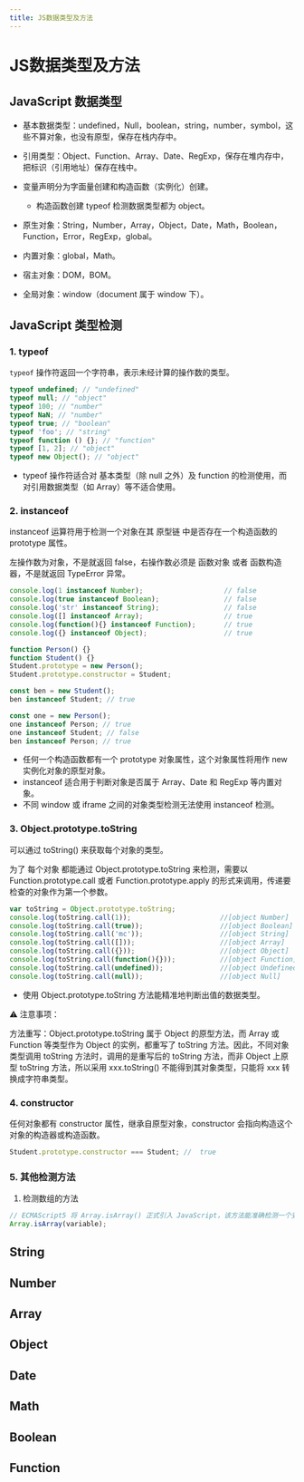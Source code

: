 ```yaml
---
title: JS数据类型及方法
---
```


# JS数据类型及方法

## JavaScript 数据类型
- 基本数据类型：undefined，Null，boolean，string，number，symbol，这些不算对象，也没有原型，保存在栈内存中。
- 引用类型：Object、Function、Array、Date、RegExp，保存在堆内存中，把标识（引用地址）保存在栈中。

- 变量声明分为字面量创建和构造函数（实例化）创建。
  - 构造函数创建 typeof 检测数据类型都为 object。
- 原生对象：String，Number，Array，Object，Date，Math，Boolean，Function，Error，RegExp，global。
- 内置对象：global，Math。
- 宿主对象：DOM，BOM。
- 全局对象：window（document 属于 window 下）。

## JavaScript 类型检测
### 1. typeof

``typeof`` 操作符返回一个字符串，表示未经计算的操作数的类型。
```javascript
typeof undefined; // "undefined"
typeof null; // "object"
typeof 100; // "number"
typeof NaN; // "number"
typeof true; // "boolean"
typeof 'foo'; // "string"
typeof function () {}; // "function"
typeof [1, 2]; // "object"
typeof new Object(); // "object"
```
- typeof 操作符适合对 基本类型（除 null 之外）及 function 的检测使用，而对引用数据类型（如 Array）等不适合使用。

### 2. instanceof

instanceof 运算符用于检测一个对象在其 原型链 中是否存在一个构造函数的 prototype 属性。

左操作数为对象，不是就返回 false，右操作数必须是 函数对象 或者 函数构造器，不是就返回 TypeError 异常。
```javascript
console.log(1 instanceof Number);                    // false
console.log(true instanceof Boolean);                // false 
console.log('str' instanceof String);                // false  
console.log([] instanceof Array);                    // true
console.log(function(){} instanceof Function);       // true
console.log({} instanceof Object);                   // true

function Person() {}
function Student() {}
Student.prototype = new Person();
Student.prototype.constructor = Student;

const ben = new Student();
ben instanceof Student; // true

const one = new Person();
one instanceof Person; // true
one instanceof Student; // false
ben instanceof Person; // true
```
- 任何一个构造函数都有一个 prototype 对象属性，这个对象属性将用作 new 实例化对象的原型对象。
- instanceof 适合用于判断对象是否属于 Array、Date 和 RegExp 等内置对象。
- 不同 window 或 iframe 之间的对象类型检测无法使用 instanceof 检测。

### 3. Object.prototype.toString

可以通过 toString() 来获取每个对象的类型。

为了 每个对象 都能通过 Object.prototype.toString 来检测，需要以 Function.prototype.call 或者 Function.prototype.apply 的形式来调用，传递要检查的对象作为第一个参数。
```javascript
var toString = Object.prototype.toString;
console.log(toString.call(1));                      //[object Number]
console.log(toString.call(true));                   //[object Boolean]
console.log(toString.call('mc'));                   //[object String]
console.log(toString.call([]));                     //[object Array]
console.log(toString.call({}));                     //[object Object]
console.log(toString.call(function(){}));           //[object Function]
console.log(toString.call(undefined));              //[object Undefined]
console.log(toString.call(null));                   //[object Null]
```
- 使用 Object.prototype.toString 方法能精准地判断出值的数据类型。

⚠️ 注意事项：

方法重写：Object.prototype.toString 属于 Object 的原型方法，而 Array 或 Function 等类型作为 Object 的实例，都重写了 toString 方法。因此，不同对象类型调用 toString 方法时，调用的是重写后的 toString 方法，而非 Object 上原型 toString 方法，所以采用 xxx.toString() 不能得到其对象类型，只能将 xxx 转换成字符串类型。

### 4. constructor

任何对象都有 constructor 属性，继承自原型对象，constructor 会指向构造这个对象的构造器或构造函数。
```javascript
Student.prototype.constructor === Student; //  true
```

### 5. 其他检测方法
1. 检测数组的方法
```javascript
// ECMAScript5 将 Array.isArray() 正式引入 JavaScript，该方法能准确检测一个变量是否为数组类型。
Array.isArray(variable);
```

## String
<!-- todo -->
## Number
<!-- todo -->
## Array
<!-- todo -->
## Object
<!-- todo -->
## Date
<!-- todo -->
## Math
<!-- todo -->
## Boolean
<!-- todo -->
## Function
<!-- todo -->


